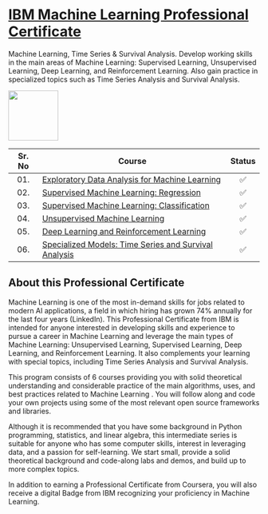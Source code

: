 # [IBM Machine Learning Professional Certificate](https://www.coursera.org/professional-certificates/ibm-machine-learning)

Machine Learning, Time Series &amp; Survival Analysis. Develop working skills in the main areas of Machine Learning: Supervised Learning, Unsupervised Learning, Deep Learning, and Reinforcement Learning. Also gain practice in specialized topics such as Time Series Analysis and Survival Analysis.


<img height="100" src="https://user-images.githubusercontent.com/67054356/132362689-31859a26-5d52-4eff-a4c4-ee6a8fd2f16c.png">  

| Sr. No | Course                                                               |Status|
|:------:|----------------------------------------------------------------------------|:--:|
| 01.     | [Exploratory Data Analysis for Machine Learning](https://github.com/gantz25/IBM-Machine-Learning-Professional-Certificate/tree/main/01-Exploratory%20Data%20Analysis%20for%20Machine%20Learning/)|✅|
| 02.     | [Supervised Machine Learning: Regression](https://github.com/gantz25/IBM-Machine-Learning-Professional-Certificate/tree/main/02-Supervised%20Machine%20Learning%20Regression)|✅| 
| 03.     | [Supervised Machine Learning: Classification]()|✅|
| 04.     | [Unsupervised Machine Learning]()|✅|
| 05.     | [Deep Learning and Reinforcement Learning]()|✅| 
| 06.     | [Specialized Models: Time Series and Survival Analysis]()|✅|
 


## About this Professional Certificate

Machine Learning is one of the most in-demand skills for jobs related to modern AI applications, a field in which hiring has grown 74% annually for the last four years (LinkedIn). This Professional Certificate from IBM is intended for anyone interested in developing skills and experience to pursue a career in Machine Learning and leverage the main types of Machine Learning: Unsupervised Learning, Supervised Learning, Deep Learning, and Reinforcement Learning. It also complements your learning with special topics, including Time Series Analysis and Survival Analysis. 

This program consists of 6 courses providing you with solid theoretical understanding and considerable practice of the main algorithms, uses, and best practices related to Machine Learning . You will follow along and code your own projects using some of the most relevant open source frameworks and libraries. 

Although it is recommended that you have some background in Python programming, statistics, and linear algebra, this intermediate series is suitable for anyone who has some computer skills, interest in leveraging data, and a passion for self-learning. We start small, provide a solid theoretical background and code-along labs and demos, and build up to more complex topics. 

In addition to earning a Professional Certificate from Coursera, you will also receive a digital Badge from IBM recognizing your proficiency in Machine Learning.
